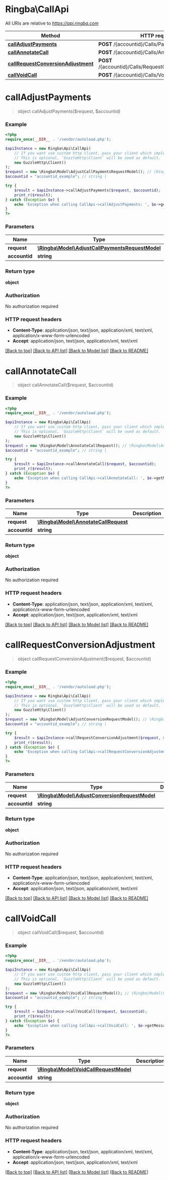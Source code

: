 # Ringba\CallApi

All URIs are relative to *https://api.ringba.com*

Method | HTTP request | Description
------------- | ------------- | -------------
[**callAdjustPayments**](CallApi.md#callAdjustPayments) | **POST** /{accountid}/Calls/Payments | 
[**callAnnotateCall**](CallApi.md#callAnnotateCall) | **POST** /{accountid}/Calls/Annotate | 
[**callRequestConversionAdjustment**](CallApi.md#callRequestConversionAdjustment) | **POST** /{accountid}/Calls/RequestConversionAdjustment | 
[**callVoidCall**](CallApi.md#callVoidCall) | **POST** /{accountid}/Calls/Void | 


# **callAdjustPayments**
> object callAdjustPayments($request, $accountid)



### Example
```php
<?php
require_once(__DIR__ . '/vendor/autoload.php');

$apiInstance = new Ringba\Api\CallApi(
    // If you want use custom http client, pass your client which implements `GuzzleHttp\ClientInterface`.
    // This is optional, `GuzzleHttp\Client` will be used as default.
    new GuzzleHttp\Client()
);
$request = new \Ringba\Model\AdjustCallPaymentsRequestModel(); // \Ringba\Model\AdjustCallPaymentsRequestModel | 
$accountid = "accountid_example"; // string | 

try {
    $result = $apiInstance->callAdjustPayments($request, $accountid);
    print_r($result);
} catch (Exception $e) {
    echo 'Exception when calling CallApi->callAdjustPayments: ', $e->getMessage(), PHP_EOL;
}
?>
```

### Parameters

Name | Type | Description  | Notes
------------- | ------------- | ------------- | -------------
 **request** | [**\Ringba\Model\AdjustCallPaymentsRequestModel**](../Model/AdjustCallPaymentsRequestModel.md)|  |
 **accountid** | **string**|  |

### Return type

**object**

### Authorization

No authorization required

### HTTP request headers

 - **Content-Type**: application/json, text/json, application/xml, text/xml, application/x-www-form-urlencoded
 - **Accept**: application/json, text/json, application/xml, text/xml

[[Back to top]](#) [[Back to API list]](../../README.md#documentation-for-api-endpoints) [[Back to Model list]](../../README.md#documentation-for-models) [[Back to README]](../../README.md)

# **callAnnotateCall**
> object callAnnotateCall($request, $accountid)



### Example
```php
<?php
require_once(__DIR__ . '/vendor/autoload.php');

$apiInstance = new Ringba\Api\CallApi(
    // If you want use custom http client, pass your client which implements `GuzzleHttp\ClientInterface`.
    // This is optional, `GuzzleHttp\Client` will be used as default.
    new GuzzleHttp\Client()
);
$request = new \Ringba\Model\AnnotateCallRequest(); // \Ringba\Model\AnnotateCallRequest | 
$accountid = "accountid_example"; // string | 

try {
    $result = $apiInstance->callAnnotateCall($request, $accountid);
    print_r($result);
} catch (Exception $e) {
    echo 'Exception when calling CallApi->callAnnotateCall: ', $e->getMessage(), PHP_EOL;
}
?>
```

### Parameters

Name | Type | Description  | Notes
------------- | ------------- | ------------- | -------------
 **request** | [**\Ringba\Model\AnnotateCallRequest**](../Model/AnnotateCallRequest.md)|  |
 **accountid** | **string**|  |

### Return type

**object**

### Authorization

No authorization required

### HTTP request headers

 - **Content-Type**: application/json, text/json, application/xml, text/xml, application/x-www-form-urlencoded
 - **Accept**: application/json, text/json, application/xml, text/xml

[[Back to top]](#) [[Back to API list]](../../README.md#documentation-for-api-endpoints) [[Back to Model list]](../../README.md#documentation-for-models) [[Back to README]](../../README.md)

# **callRequestConversionAdjustment**
> object callRequestConversionAdjustment($request, $accountid)



### Example
```php
<?php
require_once(__DIR__ . '/vendor/autoload.php');

$apiInstance = new Ringba\Api\CallApi(
    // If you want use custom http client, pass your client which implements `GuzzleHttp\ClientInterface`.
    // This is optional, `GuzzleHttp\Client` will be used as default.
    new GuzzleHttp\Client()
);
$request = new \Ringba\Model\AdjustConversionRequestModel(); // \Ringba\Model\AdjustConversionRequestModel | 
$accountid = "accountid_example"; // string | 

try {
    $result = $apiInstance->callRequestConversionAdjustment($request, $accountid);
    print_r($result);
} catch (Exception $e) {
    echo 'Exception when calling CallApi->callRequestConversionAdjustment: ', $e->getMessage(), PHP_EOL;
}
?>
```

### Parameters

Name | Type | Description  | Notes
------------- | ------------- | ------------- | -------------
 **request** | [**\Ringba\Model\AdjustConversionRequestModel**](../Model/AdjustConversionRequestModel.md)|  |
 **accountid** | **string**|  |

### Return type

**object**

### Authorization

No authorization required

### HTTP request headers

 - **Content-Type**: application/json, text/json, application/xml, text/xml, application/x-www-form-urlencoded
 - **Accept**: application/json, text/json, application/xml, text/xml

[[Back to top]](#) [[Back to API list]](../../README.md#documentation-for-api-endpoints) [[Back to Model list]](../../README.md#documentation-for-models) [[Back to README]](../../README.md)

# **callVoidCall**
> object callVoidCall($request, $accountid)



### Example
```php
<?php
require_once(__DIR__ . '/vendor/autoload.php');

$apiInstance = new Ringba\Api\CallApi(
    // If you want use custom http client, pass your client which implements `GuzzleHttp\ClientInterface`.
    // This is optional, `GuzzleHttp\Client` will be used as default.
    new GuzzleHttp\Client()
);
$request = new \Ringba\Model\VoidCallRequestModel(); // \Ringba\Model\VoidCallRequestModel | 
$accountid = "accountid_example"; // string | 

try {
    $result = $apiInstance->callVoidCall($request, $accountid);
    print_r($result);
} catch (Exception $e) {
    echo 'Exception when calling CallApi->callVoidCall: ', $e->getMessage(), PHP_EOL;
}
?>
```

### Parameters

Name | Type | Description  | Notes
------------- | ------------- | ------------- | -------------
 **request** | [**\Ringba\Model\VoidCallRequestModel**](../Model/VoidCallRequestModel.md)|  |
 **accountid** | **string**|  |

### Return type

**object**

### Authorization

No authorization required

### HTTP request headers

 - **Content-Type**: application/json, text/json, application/xml, text/xml, application/x-www-form-urlencoded
 - **Accept**: application/json, text/json, application/xml, text/xml

[[Back to top]](#) [[Back to API list]](../../README.md#documentation-for-api-endpoints) [[Back to Model list]](../../README.md#documentation-for-models) [[Back to README]](../../README.md)

